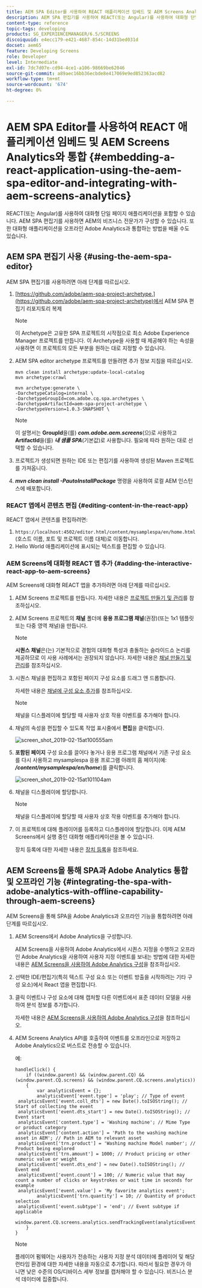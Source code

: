 ```yaml
---
title: AEM SPA Editor를 사용하여 REACT 애플리케이션 임베드 및 AEM Screens Analytics와 통합
description: AEM SPA 편집기를 사용하여 REACT(또는 Angular)를 사용하여 대화형 단일 페이지 애플리케이션을 임베드하는 방법에 대해 알아봅니다.
content-type: reference
topic-tags: developing
products: SG_EXPERIENCEMANAGER/6.5/SCREENS
discoiquuid: e4ecc179-e421-4687-854c-14d31bed031d
docset: aem65
feature: Developing Screens
role: Developer
level: Intermediate
exl-id: 7dc7d07e-cd94-4ce1-a106-98669be62046
source-git-commit: a89aec16bb36ecbde8e417069e9ed852363acd82
workflow-type: tm+mt
source-wordcount: '674'
ht-degree: 0%

---
```


# AEM SPA Editor를 사용하여 REACT 애플리케이션 임베드 및 AEM Screens Analytics와 통합 {#embedding-a-react-application-using-the-aem-spa-editor-and-integrating-with-aem-screens-analytics}

REACT(또는 Angular)를 사용하여 대화형 단일 페이지 애플리케이션을 포함할 수 있습니다. AEM SPA 편집기를 사용하면 AEM의 비즈니스 전문가가 구성할 수 있습니다. 또한 대화형 애플리케이션을 오프라인 Adobe Analytics과 통합하는 방법을 배울 수도 있습니다.

## AEM SPA 편집기 사용 {#using-the-aem-spa-editor}

AEM SPA 편집기를 사용하려면 아래 단계를 따르십시오.

1. [https://github.com/adobe/aem-spa-project-archetype.](https://github.com/adobe/aem-spa-project-archetype)에서 AEM SPA 편집기 리포지토리 복제

   >[!NOTE]
   >
   >이 Archetype은 고유한 SPA 프로젝트의 시작점으로 최소 Adobe Experience Manager 프로젝트를 만듭니다. 이 Archetype을 사용할 때 제공해야 하는 속성을 사용하면 이 프로젝트의 모든 부분을 원하는 대로 지정할 수 있습니다.

1. AEM SPA editor archetype 프로젝트를 만들려면 추가 정보 지침을 따르십시오.

   ```
   mvn clean install archetype:update-local-catalog
   mvn archetype:crawl
   
   mvn archetype:generate \
   -DarchetypeCatalog=internal \
   -DarchetypeGroupId=com.adobe.cq.spa.archetypes \
   -DarchetypeArtifactId=aem-spa-project-archetype \
   -DarchetypeVersion=1.0.3-SNAPSHOT \
   ```

   >[!NOTE]
   >
   >이 설명서는 **GroupId**&#x200B;을(를) ***com.adobe.aem.screens***(으)로 사용하고 **ArtifactId**&#x200B;을(를) ***내 샘플 SPA***(기본값)로 사용합니다. 필요에 따라 원하는 대로 선택할 수 있습니다.

1. 프로젝트가 생성되면 원하는 IDE 또는 편집기를 사용하여 생성된 Maven 프로젝트를 가져옵니다.
1. ***mvn clean install -PautoInstallPackage*** 명령을 사용하여 로컬 AEM 인스턴스에 배포합니다.

### REACT 앱에서 콘텐츠 편집 {#editing-content-in-the-react-app}

REACT 앱에서 콘텐츠를 편집하려면:

1. `https://localhost:4502/editor.html/content/mysamplespa/en/home.html`(호스트 이름, 포트 및 프로젝트 이름 대체)로 이동합니다.
1. Hello World 애플리케이션에 표시되는 텍스트를 편집할 수 있습니다.

### AEM Screens에 대화형 REACT 앱 추가 {#adding-the-interactive-react-app-to-aem-screens}

AEM Screens에 대화형 REACT 앱을 추가하려면 아래 단계를 따르십시오.

1. AEM Screens 프로젝트를 만듭니다. 자세한 내용은 [프로젝트 만들기 및 관리](creating-a-screens-project.md)를 참조하십시오.
1. AEM Screens 프로젝트의 **채널** 폴더에 **응용 프로그램 채널**(권장)(또는 1x1 템플릿 또는 다중 영역 채널)을 만듭니다.

   >[!NOTE]
   >**시퀀스 채널**&#x200B;은(는) 기본적으로 경험의 대화형 특성과 충돌하는 슬라이드쇼 논리를 제공하므로 이 사용 사례에서는 권장되지 않습니다.
   >자세한 내용은 [채널 만들기 및 관리](managing-channels.md)를 참조하십시오.

1. 시퀀스 채널을 편집하고 포함된 페이지 구성 요소를 드래그 앤 드롭합니다.

   자세한 내용은 [채널에 구성 요소 추가](adding-components-to-a-channel.md)를 참조하십시오.

   >[!NOTE]
   >
   >채널을 디스플레이에 할당할 때 사용자 상호 작용 이벤트를 추가해야 합니다.

1. 채널의 속성을 편집할 수 있도록 작업 표시줄에서 **편집**&#x200B;을 클릭합니다.

   ![screen_shot_2019-02-15at100555am](assets/screen_shot_2019-02-15at100555am.png)

1. **포함된 페이지** 구성 요소를 끌어다 놓거나 응용 프로그램 채널에서 기존 구성 요소를 다시 사용하고 mysamplespa 응용 프로그램 아래의 홈 페이지(예: ***/content/mysamplespa/en/home***)를 클릭합니다.

   ![screen_shot_2019-02-15at101104am](assets/screen_shot_2019-02-15at101104am.png)

1. 채널을 디스플레이에 할당합니다.

   >[!NOTE]
   >채널을 디스플레이에 할당할 때 사용자 상호 작용 이벤트를 추가해야 합니다.

1. 이 프로젝트에 대해 플레이어를 등록하고 디스플레이에 할당합니다. 이제 AEM Screens에서 실행 중인 대화형 애플리케이션을 볼 수 있습니다.

   장치 등록에 대한 자세한 내용은 [장치 등록](device-registration.md)을 참조하세요.

## AEM Screens을 통해 SPA과 Adobe Analytics 통합 및 오프라인 기능 {#integrating-the-spa-with-adobe-analytics-with-offline-capability-through-aem-screens}

AEM Screens을 통해 SPA을 Adobe Analytics과 오프라인 기능을 통합하려면 아래 단계를 따르십시오.

1. AEM Screens에서 Adobe Analytics을 구성합니다.

   AEM Screens을 사용하여 Adobe Analytics에서 시퀀스 지정을 수행하고 오프라인 Adobe Analytics을 사용하여 사용자 지정 이벤트를 보내는 방법에 대한 자세한 내용은 [AEM Screens을 사용하여 Adobe Analytics 구성](configuring-adobe-analytics-aem-screens.md)을 참조하십시오.

1. 선택한 IDE/편집기(특히 텍스트 구성 요소 또는 이벤트 방출을 시작하려는 기타 구성 요소)에서 React 앱을 편집합니다.
1. 클릭 이벤트나 구성 요소에 대해 캡처할 다른 이벤트에서 표준 데이터 모델을 사용하여 분석 정보를 추가합니다.

   자세한 내용은 [AEM Screens을 사용하여 Adobe Analytics 구성](configuring-adobe-analytics-aem-screens.md)을 참조하십시오.

1. AEM Screens Analytics API를 호출하여 이벤트를 오프라인으로 저장하고 Adobe Analytics으로 버스트로 전송할 수 있습니다.

   예:

   ```
   handleClick() {
       if ((window.parent) && (window.parent.CQ) && (window.parent.CQ.screens) && (window.parent.CQ.screens.analytics))
       {
           var analyticsEvent = {};
           analyticsEvent['event.type'] = 'play'; // Type of event
    analyticsEvent['event.coll_dts'] = new Date().toISOString(); // Start of collecting the event
    analyticsEvent['event.dts_start'] = new Date().toISOString(); // Event start
    analyticsEvent['content.type'] = 'Washing machine'; // Mime Type or product category
    analyticsEvent['content.action'] = 'Path to the washing machine asset in AEM'; // Path in AEM to relevant asset
    analyticsEvent['trn.product'] = 'Washing machine Model number'; // Product being explored
    analyticsEvent['trn.amount'] = 1000; // Product pricing or other numeric value or weight
    analyticsEvent['event.dts_end'] = new Date().toISOString(); // Event end
    analyticsEvent['event.count'] = 100; // Numeric value that may count a number of clicks or keystrokes or wait time in seconds for example
    analyticsEvent['event.value'] = 'My favorite analytics event';
           analyticsEvent['trn.quantity'] = 10; // Quantity of product selection
    analyticsEvent['event.subtype'] = 'end'; // Event subtype if applicable
    window.parent.CQ.screens.analytics.sendTrackingEvent(analyticsEvent);
       }
   }
   ```

   >[!NOTE]
   >
   >플레이어 펌웨어는 사용자가 전송하는 사용자 지정 분석 데이터에 플레이어 및 해당 런타임 환경에 대한 자세한 내용을 자동으로 추가합니다. 따라서 필요한 경우가 아니면 낮은 수준의 OS/디바이스 세부 정보를 캡처해야 할 수 있습니다. 비즈니스 분석 데이터에 집중합니다.
